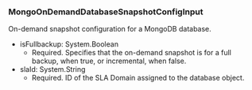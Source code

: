 ### MongoOnDemandDatabaseSnapshotConfigInput
On-demand snapshot configuration for a MongoDB database.

- isFullbackup: System.Boolean
  - Required. Specifies that the on-demand snapshot is for a full backup, when true, or incremental, when false.
- slaId: System.String
  - Required. ID of the SLA Domain assigned to the database object.
